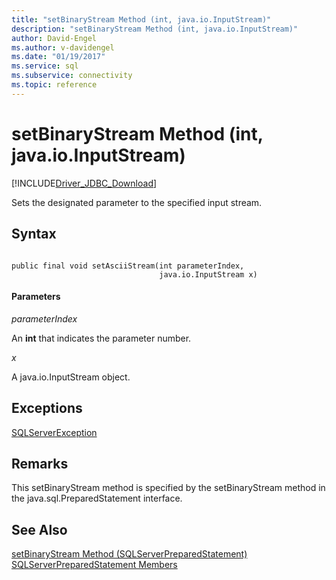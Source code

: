 ```yaml
---
title: "setBinaryStream Method (int, java.io.InputStream)"
description: "setBinaryStream Method (int, java.io.InputStream)"
author: David-Engel
ms.author: v-davidengel
ms.date: "01/19/2017"
ms.service: sql
ms.subservice: connectivity
ms.topic: reference
---
```

# setBinaryStream Method (int, java.io.InputStream)
[!INCLUDE[Driver_JDBC_Download](../../../includes/driver_jdbc_download.md)]

  Sets the designated parameter to the specified input stream.  
  
## Syntax  
  
```  
  
public final void setAsciiStream(int parameterIndex,  
                                 java.io.InputStream x)  
```  
  
#### Parameters  
 *parameterIndex*  
  
 An **int** that indicates the parameter number.  
  
 *x*  
  
 A java.io.InputStream object.  
  
## Exceptions  
 [SQLServerException](../../../connect/jdbc/reference/sqlserverexception-class.md)  
  
## Remarks  
 This setBinaryStream method is specified by the setBinaryStream method in the java.sql.PreparedStatement interface.  
  
## See Also  
 [setBinaryStream Method &#40;SQLServerPreparedStatement&#41;](../../../connect/jdbc/reference/setbinarystream-method-sqlserverpreparedstatement.md)   
 [SQLServerPreparedStatement Members](../../../connect/jdbc/reference/sqlserverpreparedstatement-members.md)  
  
  

